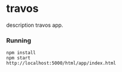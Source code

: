 # travos
description travos app.

### Running
	npm install
	npm start
	http://localhost:5000/html/app/index.html